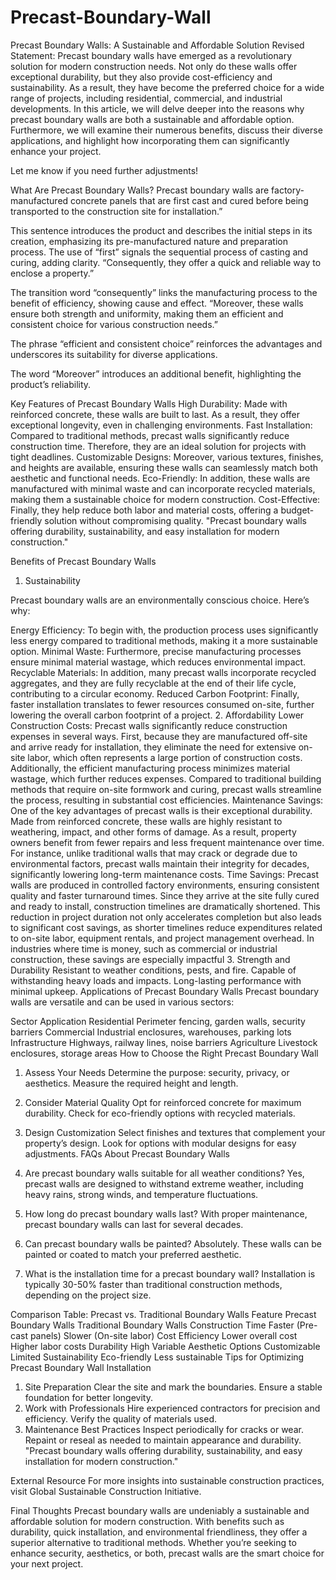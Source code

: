 # Precast-Boundary-Wall
Precast Boundary Walls: A Sustainable and Affordable Solution
Revised Statement:
Precast boundary walls have emerged as a revolutionary solution for modern construction needs. Not only do these walls offer exceptional durability, but they also provide cost-efficiency and sustainability. As a result, they have become the preferred choice for a wide range of projects, including residential, commercial, and industrial developments. In this article, we will delve deeper into the reasons why precast boundary walls are both a sustainable and affordable option. Furthermore, we will examine their numerous benefits, discuss their diverse applications, and highlight how incorporating them can significantly enhance your project.

Let me know if you need further adjustments!

What Are Precast Boundary Walls?
Precast boundary walls are factory-manufactured concrete panels that are first cast and cured before being transported to the construction site for installation.”

This sentence introduces the product and describes the initial steps in its creation, emphasizing its pre-manufactured nature and preparation process.
The use of “first” signals the sequential process of casting and curing, adding clarity.
“Consequently, they offer a quick and reliable way to enclose a property.”

The transition word “consequently” links the manufacturing process to the benefit of efficiency, showing cause and effect.
“Moreover, these walls ensure both strength and uniformity, making them an efficient and consistent choice for various construction needs.”

The phrase “efficient and consistent choice” reinforces the advantages and underscores its suitability for diverse applications.

The word “Moreover” introduces an additional benefit, highlighting the product’s reliability.

Key Features of Precast Boundary Walls
High Durability: Made with reinforced concrete, these walls are built to last. As a result, they offer exceptional longevity, even in challenging environments.
Fast Installation: Compared to traditional methods, precast walls significantly reduce construction time. Therefore, they are an ideal solution for projects with tight deadlines.
Customizable Designs: Moreover, various textures, finishes, and heights are available, ensuring these walls can seamlessly match both aesthetic and functional needs.
Eco-Friendly: In addition, these walls are manufactured with minimal waste and can incorporate recycled materials, making them a sustainable choice for modern construction.
Cost-Effective: Finally, they help reduce both labor and material costs, offering a budget-friendly solution without compromising quality.
"Precast boundary walls offering durability, sustainability, and easy installation for modern construction."

Benefits of Precast Boundary Walls
1. Sustainability

Precast boundary walls are an environmentally conscious choice. Here’s why:

Energy Efficiency: To begin with, the production process uses significantly less energy compared to traditional methods, making it a more sustainable option.
Minimal Waste: Furthermore, precise manufacturing processes ensure minimal material wastage, which reduces environmental impact.
Recyclable Materials: In addition, many precast walls incorporate recycled aggregates, and they are fully recyclable at the end of their life cycle, contributing to a circular economy.
Reduced Carbon Footprint: Finally, faster installation translates to fewer resources consumed on-site, further lowering the overall carbon footprint of a project.
2. Affordability
Lower Construction Costs:
Precast walls significantly reduce construction expenses in several ways. First, because they are manufactured off-site and arrive ready for installation, they eliminate the need for extensive on-site labor, which often represents a large portion of construction costs. Additionally, the efficient manufacturing process minimizes material wastage, which further reduces expenses. Compared to traditional building methods that require on-site formwork and curing, precast walls streamline the process, resulting in substantial cost efficiencies.
Maintenance Savings:
One of the key advantages of precast walls is their exceptional durability. Made from reinforced concrete, these walls are highly resistant to weathering, impact, and other forms of damage. As a result, property owners benefit from fewer repairs and less frequent maintenance over time. For instance, unlike traditional walls that may crack or degrade due to environmental factors, precast walls maintain their integrity for decades, significantly lowering long-term maintenance costs.
Time Savings:
Precast walls are produced in controlled factory environments, ensuring consistent quality and faster turnaround times. Since they arrive at the site fully cured and ready to install, construction timelines are dramatically shortened. This reduction in project duration not only accelerates completion but also leads to significant cost savings, as shorter timelines reduce expenditures related to on-site labor, equipment rentals, and project management overhead. In industries where time is money, such as commercial or industrial construction, these savings are especially impactful
3. Strength and Durability
Resistant to weather conditions, pests, and fire.
Capable of withstanding heavy loads and impacts.
Long-lasting performance with minimal upkeep.
Applications of Precast Boundary Walls
Precast boundary walls are versatile and can be used in various sectors:

Sector	Application
Residential	Perimeter fencing, garden walls, security barriers
Commercial	Industrial enclosures, warehouses, parking lots
Infrastructure	Highways, railway lines, noise barriers
Agriculture	Livestock enclosures, storage areas
How to Choose the Right Precast Boundary Wall
1. Assess Your Needs
Determine the purpose: security, privacy, or aesthetics.
Measure the required height and length.
2. Consider Material Quality
Opt for reinforced concrete for maximum durability.
Check for eco-friendly options with recycled materials.
3. Design Customization
Select finishes and textures that complement your property’s design.
Look for options with modular designs for easy adjustments.
FAQs About Precast Boundary Walls
1. Are precast boundary walls suitable for all weather conditions?
Yes, precast walls are designed to withstand extreme weather, including heavy rains, strong winds, and temperature fluctuations.

2. How long do precast boundary walls last?
With proper maintenance, precast boundary walls can last for several decades.

3. Can precast boundary walls be painted?
Absolutely. These walls can be painted or coated to match your preferred aesthetic.

4. What is the installation time for a precast boundary wall?
Installation is typically 30-50% faster than traditional construction methods, depending on the project size.

Comparison Table: Precast vs. Traditional Boundary Walls
Feature	Precast Boundary Walls	Traditional Boundary Walls
Construction Time	Faster (Pre-cast panels)	Slower (On-site labor)
Cost Efficiency	Lower overall cost	Higher labor costs
Durability	High	Variable
Aesthetic Options	Customizable	Limited
Sustainability	Eco-friendly	Less sustainable
Tips for Optimizing Precast Boundary Wall Installation
1. Site Preparation
Clear the site and mark the boundaries.
Ensure a stable foundation for better longevity.
2. Work with Professionals
Hire experienced contractors for precision and efficiency.
Verify the quality of materials used.
3. Maintenance Best Practices
Inspect periodically for cracks or wear.
Repaint or reseal as needed to maintain appearance and durability.
"Precast boundary walls offering durability, sustainability, and easy installation for modern construction."

External Resource
For more insights into sustainable construction practices, visit Global Sustainable Construction Initiative.

Final Thoughts
Precast boundary walls are undeniably a sustainable and affordable solution for modern construction. With benefits such as durability, quick installation, and environmental friendliness, they offer a superior alternative to traditional methods. Whether you’re seeking to enhance security, aesthetics, or both, precast walls are the smart choice for your next project.

